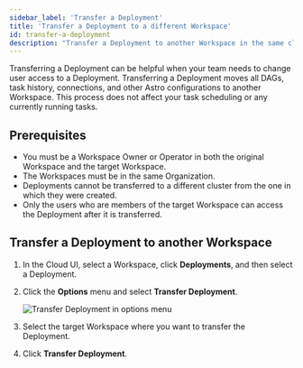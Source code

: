 ```yaml
---
sidebar_label: 'Transfer a Deployment'
title: 'Transfer a Deployment to a different Workspace'
id: transfer-a-deployment
description: "Transfer a Deployment to another Workspace in the same cluster."
---
```


Transferring a Deployment can be helpful when your team needs to change user access to a Deployment. Transferring a Deployment moves all DAGs, task history, connections, and other Astro configurations to another Workspace. This process does not affect your task scheduling or any currently running tasks.

## Prerequisites

- You must be a Workspace Owner or Operator in both the original Workspace and the target Workspace.
- The Workspaces must be in the same Organization. 
- Deployments cannot be transferred to a different cluster from the one in which they were created.
- Only the users who are members of the target Workspace can access the Deployment after it is transferred. 

## Transfer a Deployment to another Workspace 

1. In the Cloud UI, select a Workspace, click **Deployments**, and then select a Deployment.
2. Click the **Options** menu and select **Transfer Deployment**. 

    ![Transfer Deployment in options menu](/img/docs/transfer-deployment.png)

3. Select the target Workspace where you want to transfer the Deployment. 
4. Click **Transfer Deployment**.